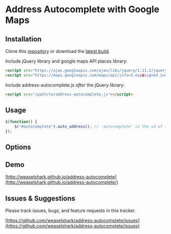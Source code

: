 # Address Autocomplete with Google Maps


## Installation

Clone this [repository](https://github.com/weaselshark/address-autocomplete.git) or download the [latest build](https://github.com/weaselshark/address-autocomplete/archive/master.zip).

Include jQuery library and google maps API places library:

```html
<script src="https://ajax.googleapis.com/ajax/libs/jquery/1.11.2/jquery.min.js"></script>
<script src="https://maps.googleapis.com/maps/api/js?v=3.exp&signed_in=true&libraries=places"></script>
```

Include address-autocomplete.js *after* the jQuery library:

```html
<script src="/path/to/address-autocomplete.js"></script>
```

## Usage

```javascript
$(function() {
    $("#autocomplete").auto_address(); // 'autocomplete' is the id of the text box to be auto filled. 
});
```

## Options

## Demo

[http://weaselshark.github.io/address-autocomplete](http://weaselshark.github.io/address-autocomplete/)

## Issues & Suggestions

Please track issues, bugs, and feature requests in this tracker.

[https://github.com/weaselshark/address-autocomplete/issues](https://github.com/weaselshark/address-autocomplete/issues)